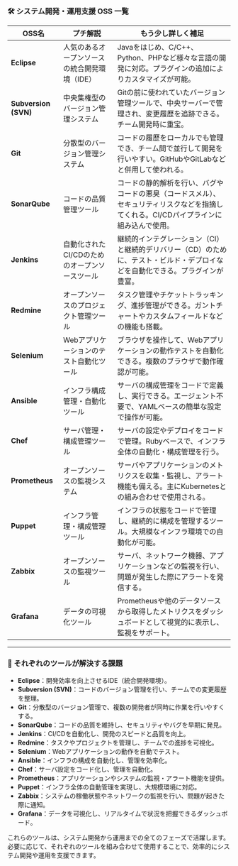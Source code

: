 
### 🛠 システム開発・運用支援 OSS 一覧

| OSS名        | プチ解説                                          | もう少し詳しく補足                                                                                                                                  |
|--------------|-------------------------------------------------|----------------------------------------------------------------------------------------------------------------------------------------------------|
| **Eclipse**  | 人気のあるオープンソースの統合開発環境（IDE）        | Javaをはじめ、C/C++、Python、PHPなど様々な言語の開発に対応。プラグインの追加によりカスタマイズが可能。 |
| **Subversion (SVN)** | 中央集権型のバージョン管理システム                  | Gitの前に使われていたバージョン管理ツールで、中央サーバーで管理され、変更履歴を追跡できる。チーム開発時に重宝。 |
| **Git**      | 分散型のバージョン管理システム                     | コードの履歴をローカルでも管理でき、チーム間で並行して開発を行いやすい。GitHubやGitLabなどと併用して使われる。 |
| **SonarQube**| コードの品質管理ツール                            | コードの静的解析を行い、バグやコードの悪臭（コードスメル）、セキュリティリスクなどを指摘してくれる。CI/CDパイプラインに組み込んで使用。 |
| **Jenkins**  | 自動化されたCI/CDのためのオープンソースツール       | 継続的インテグレーション（CI）と継続的デリバリー（CD）のために、テスト・ビルド・デプロイなどを自動化できる。プラグインが豊富。 |
| **Redmine**  | オープンソースのプロジェクト管理ツール             | タスク管理やチケットトラッキング、進捗管理ができる。ガントチャートやカスタムフィールドなどの機能も搭載。 |
| **Selenium** | Webアプリケーションのテスト自動化ツール             | ブラウザを操作して、Webアプリケーションの動作テストを自動化できる。複数のブラウザで動作確認が可能。 |
| **Ansible**  | インフラ構成管理・自動化ツール                     | サーバの構成管理をコードで定義し、実行できる。エージェント不要で、YAMLベースの簡単な設定で操作が可能。 |
| **Chef**     | サーバ管理・構成管理ツール                        | サーバの設定やデプロイをコードで管理。Rubyベースで、インフラ全体の自動化・構成管理を行う。 |
| **Prometheus**| オープンソースの監視システム                       | サーバやアプリケーションのメトリクスを収集・監視し、アラート機能も備える。主にKubernetesとの組み合わせで使用される。 |
| **Puppet**   | インフラ管理・構成管理ツール                      | インフラの状態をコードで管理し、継続的に構成を管理するツール。大規模なインフラ環境での自動化が可能。 |
| **Zabbix**   | オープンソースの監視ツール                         | サーバ、ネットワーク機器、アプリケーションなどの監視を行い、問題が発生した際にアラートを発信する。 |
| **Grafana**  | データの可視化ツール                              | Prometheusや他のデータソースから取得したメトリクスをダッシュボードとして視覚的に表示し、監視をサポート。 |

---

### 🔧 それぞれのツールが解決する課題

- **Eclipse**：開発効率を向上させるIDE（統合開発環境）。
- **Subversion (SVN)**：コードのバージョン管理を行い、チームでの変更履歴を整理。
- **Git**：分散型のバージョン管理で、複数の開発者が同時に作業を行いやすくする。
- **SonarQube**：コードの品質を維持し、セキュリティやバグを早期に発見。
- **Jenkins**：CI/CDを自動化し、開発のスピードと品質を向上。
- **Redmine**：タスクやプロジェクトを管理し、チームでの進捗を可視化。
- **Selenium**：Webアプリケーションの動作を自動でテスト。
- **Ansible**：インフラの構成を自動化し、管理を効率化。
- **Chef**：サーバ設定をコード化し、管理を自動化。
- **Prometheus**：アプリケーションやシステムの監視・アラート機能を提供。
- **Puppet**：インフラ全体の自動管理を実現し、大規模環境に対応。
- **Zabbix**：システムの稼働状態やネットワークの監視を行い、問題が起きた際に通知。
- **Grafana**：データを可視化し、リアルタイムで状況を把握できるダッシュボード。



これらのツールは、システム開発から運用までの全てのフェーズで活躍します。必要に応じて、それぞれのツールを組み合わせて使用することで、効率的にシステム開発や運用を支援できます。
